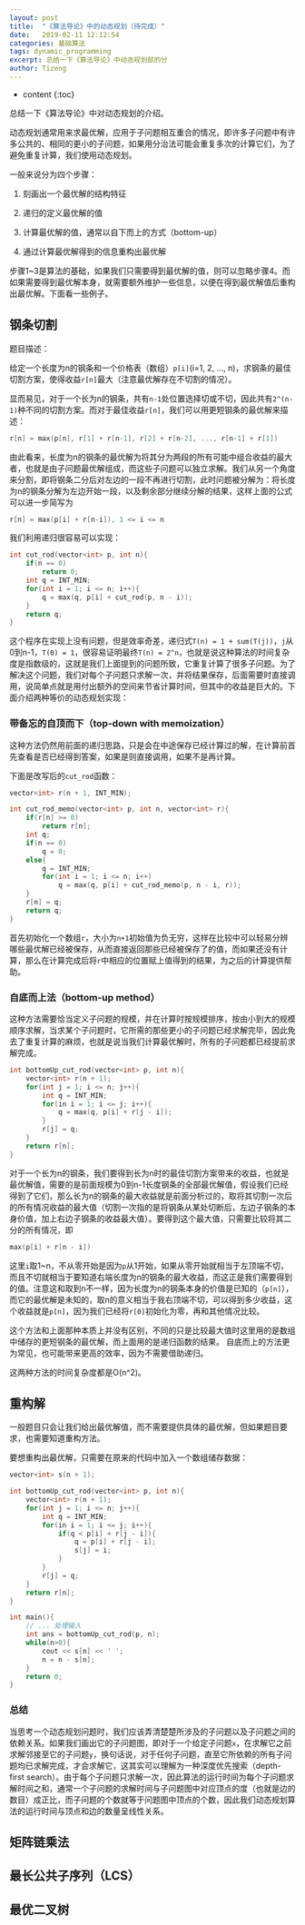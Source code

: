 ```yaml
---
layout: post
title:  "《算法导论》中的动态规划（待完成）"
date:   2019-02-11 12:12:54
categories: 基础算法
tags: dynamic_programming
excerpt: 总结一下《算法导论》中动态规划部的分
author: Tizeng
---
```


* content
{:toc}

总结一下《算法导论》中对动态规划的介绍。

动态规划通常用来求最优解，应用于子问题相互重合的情况，即许多子问题中有许多公共的、相同的更小的子问题，如果用分治法可能会重复多次的计算它们，为了避免重复计算，我们使用动态规划。

一般来说分为四个步骤：

1. 刻画出一个最优解的结构特征

2. 递归的定义最优解的值

3. 计算最优解的值，通常以自下而上的方式（bottom-up）

4. 通过计算最优解得到的信息重构出最优解

步骤1~3是算法的基础，如果我们只需要得到最优解的值，则可以忽略步骤4。而如果需要得到最优解本身，就需要额外维护一些信息，以便在得到最优解值后重构出最优解。下面看一些例子。

## 钢条切割

题目描述：

给定一个长度为n的钢条和一个价格表（数组）`p[i]`(i=1, 2, ..., n)，求钢条的最佳切割方案，使得收益`r[n]`最大（注意最优解存在不切割的情况）。

显而易见，对于一个长为n的钢条，共有`n-1`处位置选择切或不切，因此共有`2^(n-1)`种不同的切割方案。而对于最佳收益`r[n]`，我们可以用更短钢条的最优解来描述：

```c++
r[n] = max(p[n], r[1] + r[n-1], r[2] + r[n-2], ..., r[n-1] + r[1])
```

由此看来，长度为n的钢条的最优解为将其分为两段的所有可能中组合收益的最大者，也就是由子问题最优解组成，而这些子问题可以独立求解。我们从另一个角度来分割，即将钢条二分后对左边的一段不再进行切割，此时问题被分解为：将长度为n的钢条分解为左边开始一段，以及剩余部分继续分解的结果，这样上面的公式可以进一步简写为

```c++
r[n] = max(p[i] + r[n-i]), 1 <= i <= n
```

我们利用递归很容易可以实现：

```c++
int cut_rod(vector<int> p, int n){
    if(n == 0)
        return 0;
    int q = INT_MIN;
    for(int i = 1; i <= n; i++){
        q = max(q, p[i] + cut_rod(p, n - i));
    }
    return q;
}
```

这个程序在实现上没有问题，但是效率奇差，递归式`T(n) = 1 + sum(T(j))`，`j`从0到n-1，`T(0) = 1`，很容易证明最终`T(n) = 2^n`，也就是说这种算法的时间复杂度是指数级的，这就是我们上面提到的问题所致，它重复计算了很多子问题。为了解决这个问题，我们对每个子问题只求解一次，并将结果保存，后面需要时直接调用，说简单点就是用付出额外的空间来节省计算时间，但其中的收益是巨大的。下面介绍两种等价的动态规划实现：

### 带备忘的自顶而下（top-down with memoization）

这种方法仍然用前面的递归思路，只是会在中途保存已经计算过的解，在计算前首先查看是否已经得到答案，如果是则直接调用，如果不是再计算。

下面是改写后的`cut_rod`函数：

```c++
vector<int> r(n + 1, INT_MIN);

int cut_rod_memo(vector<int> p, int n, vector<int> r){
    if(r[n] >= 0)
        return r[n];
    int q;
    if(n == 0)
        q = 0;
    else{
        q = INT_MIN;
        for(int i = 1; i <= n; i++)
            q = max(q, p[i] + cut_rod_memo(p, n - i, r));
    }
    r[n] = q;
    return q;
}
```

首先初始化一个数组`r`，大小为`n+1`初始值为负无穷，这样在比较中可以轻易分辨哪些最优解已经被保存，从而直接返回那些已经被保存了的值，而如果还没有计算，那么在计算完成后将`r`中相应的位置赋上值得到的结果，为之后的计算提供帮助。

### 自底而上法（bottom-up method）

这种方法需要恰当定义子问题的规模，并在计算时按规模排序，按由小到大的规模顺序求解，当求某个子问题时，它所需的那些更小的子问题已经求解完毕，因此免去了重复计算的麻烦，也就是说当我们计算最优解时，所有的子问题都已经提前求解完成。

```c++
int bottomUp_cut_rod(vector<int> p, int n){
    vector<int> r(n + 1);
    for(int j = 1; i <= n; j++){
        int q = INT_MIN;
        for(in i = 1; i <= j; i++){
            q = max(q, p[i] + r[j - i]);
        }
        r[j] = q;
    }
    return r[n];
}
```

对于一个长为n的钢条，我们要得到长为n时的最佳切割方案带来的收益，也就是最优解值，需要的是前面规模为0到n-1长度钢条的全部最优解值，假设我们已经得到了它们，那么长为n的钢条的最大收益就是前面分析过的，取将其切割一次后的所有情况收益的最大值（切割一次指的是将钢条从某处切断后，左边子钢条的本身价值，加上右边子钢条的收益最大值）。要得到这个最大值，只需要比较将其二分的所有情况，即

```c++
max(p[i] + r[n - i])
```

这里`i`取1~n，不从零开始是因为`p`从1开始，如果从零开始就相当于左顶端不切，而且不切就相当于要知道右端长度为n的钢条的最大收益，而这正是我们需要得到的值。注意这和取到n不一样，因为长度为n的钢条本身的价值是已知的（`p[n]`），而它的最优解是未知的，取n的意义相当于我右顶端不切，可以得到多少收益，这个收益就是`p[n]`，因为我们已经将`r[0]`初始化为零，再和其他情况比较。

这个方法和上面那种本质上并没有区别，不同的只是比较最大值时这里用的是数组中储存的更短钢条的最优解，而上面用的是递归函数的结果。
自底而上的方法更为常见，也可能带来更高的效率，因为不需要借助递归。

这两种方法的时间复杂度都是O(n^2)。

## 重构解

一般题目只会让我们给出最优解值，而不需要提供具体的最优解，但如果题目要求，也需要知道重构方法。

要想重构出最优解，只需要在原来的代码中加入一个数组储存数据：

```c++
vector<int> s(n + 1);

int bottomUp_cut_rod(vector<int> p, int n){
    vector<int> r(n + 1);
    for(int j = 1; i <= n; j++){
        int q = INT_MIN;
        for(in i = 1; i <= j; i++){
            if(q < p[i] + r[j - i]){
                q = p[i] + r[j - i];
                s[j] = i;
            }
        }
        r[j] = q;
    }
    return r[n];
}

int main(){
    // ... 处理输入
    int ans = bottomUp_cut_rod(p, n);
    while(n>0){
        cout << s[n] << ' ';
        n = n - s[n];
    }
    return 0;
}
```

### 总结

当思考一个动态规划问题时，我们应该弄清楚楚所涉及的子问题以及子问题之间的依赖关系。如果我们画出它的子问题图，即对于一个给定子问题`x`，在求解它之前求解邻接至它的子问题`y`，换句话说，对于任何子问题，直至它所依赖的所有子问题均已求解完成，才会求解它，这其实可以理解为一种深度优先搜索（depth-first search）。由于每个子问题只求解一次，因此算法的运行时间为每个子问题求解时间之和，通常一个子问题的求解时间与子问题图中对应顶点的度（也就是边的数目）成正比，而子问题的个数就等于问题图中顶点的个数，因此我们动态规划算法的运行时间与顶点和边的数量呈线性关系。

## 矩阵链乘法

## 最长公共子序列（LCS）

## 最优二叉树